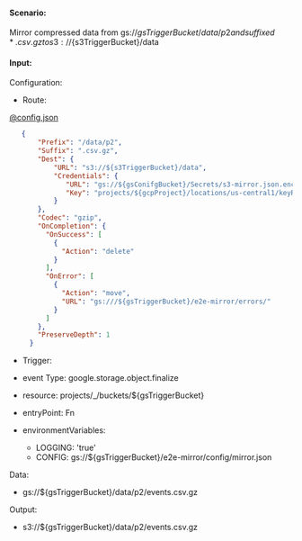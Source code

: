 #### Scenario:

Mirror compressed data from gs://${gsTriggerBucket}/data/p2 and suffixed *.csv.gz to s3://${s3TriggerBucket}/data

#### Input:

Configuration:

* Route:

[@config,json](../../../config/gs.json)
```json
   {
       "Prefix": "/data/p2",
       "Suffix": ".csv.gz",
       "Dest": {
           "URL": "s3://${s3TriggerBucket}/data",
           "Credentials": {
              "URL": "gs://${gsConifgBucket}/Secrets/s3-mirror.json.enc",
              "Key": "projects/${gcpProject}/locations/us-central1/keyRings/gs_mirror_ring/cryptoKeys/gs_mirror_key"
           }
       },
       "Codec": "gzip",
       "OnCompletion": {
         "OnSuccess": [
           {
             "Action": "delete"
           }
         ],
         "OnError": [
           {
             "Action": "move",
             "URL": "gs:///${gsTriggerBucket}/e2e-mirror/errors/"
           }
         ]
       },
       "PreserveDepth": 1
     }
```


* Trigger:

* event Type: google.storage.object.finalize
* resource: projects/_/buckets/${gsTriggerBucket}
* entryPoint: Fn
* environmentVariables:
  - LOGGING: 'true'
  - CONFIG: gs://${gsTriggerBucket}/e2e-mirror/config/mirror.json
 


Data:
- gs://${gsTriggerBucket}/data/p2/events.csv.gz


Output:
- s3://${gsTriggerBucket}/data/p2/events.csv.gz